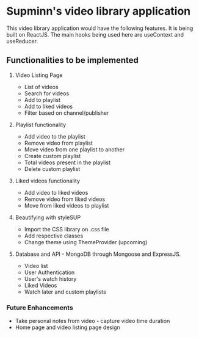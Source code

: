 # Supminn's video library application

This video library application would have the following features. It is being built on ReactJS. The main hooks being used here are useContext and useReducer.

## Functionalities to be implemented

1. Video Listing Page
    * List of videos
    * Search for videos
    * Add to playlist
    * Add to liked videos 
    * Filter based on channel/publisher

2. Playlist functionality
    * Add video to the playlist
    * Remove video from playlist
    * Move video from one playlist to another
    * Create custom playlist
    * Total videos present in the playlist
    * Delete custom playlist

3. Liked videos functionality
    * Add video to liked videos
    * Remove video from liked videos
    * Move from liked videos to playlist

4. Beautifying with styleSUP
    * Import the CSS library on .css file
    * Add respective classes
    * Change theme using ThemeProvider (upcoming)

5. Database and API - MongoDB through Mongoose and ExpressJS.
    * Video list 
    * User Authentication
    * User's watch history
    * Liked Videos
    * Watch later and custom playlists

### Future Enhancements
* Take personal notes from video - capture video time duration
* Home page and video listing page design
